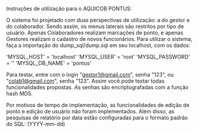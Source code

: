 Instruções de utilização para o AQUICOB PONTUS:

O sistema foi projetado com duas perspectivas de utilização: a do gestor e do colaborador.
Sendo assim, os menus laterais são restritos por tipo de usuário. Apenas Colaboradores realizam marcações de ponto, e apenas Gestores realizam o cadastro de novos funcionários.
Para utilizar o sistema, faça a importação do dump_sql/dump.sql em seu localhost, com os dados:

'MYSQL_HOST' = 'localhost'
'MYSQL_USER' = 'root'
'MYSQL_PASSWORD' = ''
'MYSQL_DB_NAME' = 'pontus'

Para testar, entre com o login "gestor1@gmail.com", senha "123", ou "colab1@gmail.com", senha "123". Assim você pode testar todas funcionalidades propostas.
As senhas são encriptografadas com a função hash MD5.

Por motivos de tempo de implementação, as funcionalidades de edição de ponto e edição de usuário não foram implementados. Além disso, as pesquisas de relatório por data estão configuradas para o formato padrão do SQL: (YYYY-mm-dd)